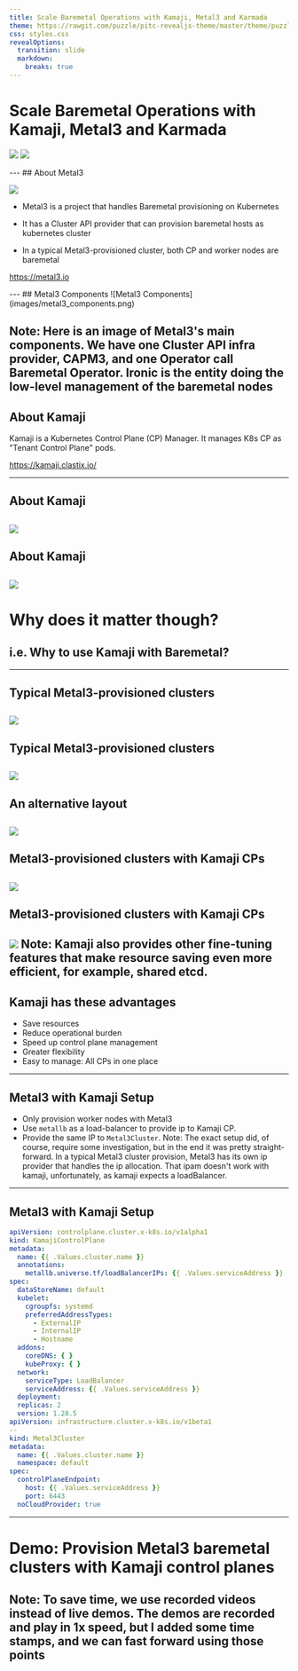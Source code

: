 ```yaml
---
title: Scale Baremetal Operations with Kamaji, Metal3 and Karmada
theme: https://rawgit.com/puzzle/pitc-revealjs-theme/master/theme/puzzle.css
css: styles.css
revealOptions:
  transition: slide
  markdown:
    breaks: true
---
```

<!-- .slide: class="l-cover" -->
# Scale Baremetal Operations with Kamaji, Metal3 and Karmada

<div id="logos">

![](images/metal3.svg)
![](images/kamaji.jpg)
</div>
---
## About Metal3
<!-- .slide: data-background-color="#00E0C1" -->
<div class="left">

![](images/metal3_logo.png)
</div>
<div class="right">

- Metal3 is a project that handles Baremetal provisioning on Kubernetes
<!-- .element: class="fragment" -->
- It has a Cluster API provider that can provision baremetal hosts as kubernetes cluster
<!-- .element: class="fragment" -->
- In a typical Metal3-provisioned cluster, both CP and worker nodes are baremetal 
<!-- .element: class="fragment" -->

https://metal3.io 
<!-- .element: class="fragment" -->
</div>
---
## Metal3 Components
<!-- .slide: data-background-color="#00E0C1" -->
![Metal3 Components](images/metal3_components.png)

Note: Here is an image of Metal3's main components. We have one Cluster API infra provider, CAPM3, and one Operator call Baremetal Operator.
Ironic is the entity doing the low-level management of the baremetal nodes
---
## About Kamaji
<!-- .slide: data-background-color="#224472" -->
Kamaji is a Kubernetes Control Plane (CP) Manager. It manages K8s CP as "Tenant Control Plane" pods.
<!-- .element: class="fragment" -->
https://kamaji.clastix.io/
<!-- .element: class="fragment" -->
---
## About Kamaji
<!-- .slide: data-background-color="#224472" -->
![](images/kamaji_character.png)
---
## About Kamaji
<!-- .slide: data-background-color="#224472" -->
![](images/kamaji_layout.png)
---
<!-- .slide: class="l-cover" -->
# Why does it matter though?
## i.e. Why to use Kamaji with Baremetal? <!-- .element: class="fragment" -->
---
## Typical Metal3-provisioned clusters
![](images/kamaji-metal3-1.png)
----
## Typical Metal3-provisioned clusters
![](images/kamaji-metal3-2.png)
---
## An alternative layout
![](images/kamaji-metal3-5.png)
---
## Metal3-provisioned clusters with Kamaji CPs
![](images/kamaji-metal3-3.png)
----
## Metal3-provisioned clusters with Kamaji CPs
![](images/kamaji-metal3-4.png)
Note: Kamaji also provides other fine-tuning features that make resource saving even more efficient, for example, shared etcd.
---
## Kamaji has these advantages
- Save resources
- Reduce operational burden
- Speed up control plane management
- Greater flexibility
- Easy to manage: All CPs in one place
---
## Metal3 with Kamaji Setup
- Only provision worker nodes with Metal3
- Use `metallb` as a load-balancer to provide ip to Kamaji CP.
- Provide the same IP to `Metal3Cluster`.
Note: The exact setup did, of course, require some investigation, but in the end it was pretty straight-forward.
In a typical Metal3 cluster provision, Metal3 has its own ip provider that handles the ip allocation. That ipam doesn't work with kamaji, unfortunately, as kamaji expects a loadBalancer.
---
## Metal3 with Kamaji Setup
```yaml [6,20,32]
apiVersion: controlplane.cluster.x-k8s.io/v1alpha1
kind: KamajiControlPlane
metadata:
  name: {{ .Values.cluster.name }}
  annotations:
    metallb.universe.tf/loadBalancerIPs: {{ .Values.serviceAddress }}
spec:
  dataStoreName: default
  kubelet:
    cgroupfs: systemd
    preferredAddressTypes:
      - ExternalIP
      - InternalIP
      - Hostname
  addons:
    coreDNS: { }
    kubeProxy: { }
  network:
    serviceType: LoadBalancer
    serviceAddress: {{ .Values.serviceAddress }}
  deployment:
  replicas: 2
  version: 1.28.5
apiVersion: infrastructure.cluster.x-k8s.io/v1beta1
--
kind: Metal3Cluster
metadata:
  name: {{ .Values.cluster.name }}
  namespace: default
spec:
  controlPlaneEndpoint:
    host: {{ .Values.serviceAddress }}
    port: 6443
  noCloudProvider: true
```
---
# Demo: Provision Metal3 baremetal clusters with Kamaji control planes
Note: To save time, we use recorded videos instead of live demos. The demos are recorded and play in 1x speed, but I added some time stamps, and we can fast forward using those points
---
<iframe data-src="https://asciinema.org/a/643322/iframe?" id="asciicast-iframe-643322" name="asciicast-iframe-gJMGgx3h2YCYBl1tjpTGRX3Cq" scrolling="yes" allowfullscreen="true" style="overflow: hidden; margin: 0px; border: 0px; display: inline-block; width: 100%; float: none; visibility: visible; height: 1200px;"></iframe>
Note: First frame, there's no CAPI or CAPM3 or Kamaji yet in the cluster. All we have are cert-managers, baremetal operators and ironic. These are prequisite deployments needed in a typical Metal3 workflow. We also have 4 baremetalhost objects. They are kubernetes representation of the baremetal nodes that we can use. Right now their states say "Available", which mean all them are ready to be picked up and provisioned, but none of them is provisioned yet.
Second frame: Here we start capi+metal3+kamaji setup. I have one small script that basically run `clusterctl init` and install kamaji, then create clusters. On the rhs, we have some watch commands that check some resources. At first, most of the CRDs are not even there.
Third frame: So after the script ends, we see that all the resources are there, and the tenant cps are starting provisioning
Fourth: After tenant cps are provisioned, metal3 will start provisioning the workers.
After awhile, all of them are provisioned too, and we're done. Now we can check that we have 4 clusters, and we can get kubeconfigs from each of them. When we list the nodes in each of these target clusters, we see that every one has 1 node, and we know that node is a worker since it doesn't have Control Plane role
---
<!-- .slide: class="l-cover" -->
# But doesn't having many clusters make management harder?
#### Should we just have bigger clusters with real CP machines?
Note: This is totally a valid concern, since managing multiple clusters is difficult. CAPI allows you to provision and manage the clusters life cycles from a central management cluser, but it has only limited application level LCM on the member clusters. 
A big reason for having multiple clusters is also multi-tenancy. Sharing one big cluster will always be less safe and have more drawbacks compared to having your own cluster.
So, if having big, normal cluster with multiple workers works for you, then it's great. However, let's consider an example usecase.
---
# Problem
- Multiple Baremetal hosts
<!-- .element: class="fragment" -->
- Various locations, sizes and latencies
<!-- .element: class="fragment" -->
# Requirements
- Centralized management
<!-- .element: class="fragment" -->
- Application resiliency
<!-- .element: class="fragment" -->

_Application resiliency includes the worker node's ability to continue its assigned tasks even if its connection towards the CP is broken._
<!-- .element: class="fragment" -->
---
# Options
1. Normal kubernetes cluster
<!-- .element: class="fragment fade-in-then-semi-out" -->
1. Remote clusters
<!-- .element: class="fragment fade-in-then-semi-out" -->
---
## Normal kubernetes cluster
Centralized management <span> &#x2714; </span> <!-- .element: class="fragment fade-in" -->
Application Resiliency <span> &#x2717; </span> <!-- .element: class="fragment fade-in" -->
Note: For example, k8s has a healing mechanism to set all of a worker node's pods to "Deletion" once that worker node is not accessible, and reassign those pods to other worker nodes. When the connection to the lost worker is reestablished, all of those pods will be killed. This behavior is sometimes not desired, especially in edge networks scenarios.
---
## Remote clusters

Centralized management <span> &#x2717; </span> <!-- .element: class="fragment fade-in" -->
Application Resiliency <span> &#x2714; </span> <!-- .element: class="fragment fade-in" -->
Note: So the "morale" of this example is to show you that there are certain situations in which having multiple clusters is desired. But managing application level LC on many clusters at once might be a big challenge.
---
## Multi-Cluster Management (MCM)
- MCM is the idea of having multiple clusters managed centrally from one management cluster.
<!-- .element: class="fragment" -->
- There is a sig-group called Multi-cluster sigs, which standardize and co-ordinate different practices around multi-cluster
<!-- .element: class="fragment" -->
- There are at least a dozen of opensourced projects that handle MCM
<!-- .element: class="fragment" -->
---
## MCM Push and Pull modes
![](images/karmada_structure.png)
<!-- .element: class="fragment" -->
Note: This is a diagram taken from documentation of Karmada, currently one of the most popular MCM projects. We're about to see Karmada in action in the demo soon, but for now what I'd like to show is the two modes that the management cluster can used to access to a member cluster.
----
## MCM Push and Pull modes
<div class="left">

### Push mode
#### Pros:
- Save Resources (on member cluster)

#### Cons:
- Require stable access to member clusters' API
</div>
<div class="right">

### Pull mode
#### Pros:
- Allows intermittent connection from manager cluster to member clusters

#### Cons:
- Consumes more resources

</div>
---
## MCM Push and Pull modes

- The differences between push mode and pull mode is a trade-off between less resource consumed and more reliable management. 
<!-- .element: class="fragment" -->
- Kamaji-hosted CPs allow all CPs in one place, which means we can use push mode instead pull mode
<!-- .element: class="fragment" -->
---
# Demo: Karmada management on Metal3+Kamaji-provisioned clusters
---
<iframe data-src="https://asciinema.org/a/643323/iframe?" id="asciicast-iframe-643323" name="asciicast-iframe-gJMGgx3h2YCYBl1tjpTGRX3Cq" scrolling="yes" allowfullscreen="true" style="overflow: hidden; margin: 0px; border: 0px; display: inline-block; width: 100%; float: none; visibility: visible; height: 1200px;"></iframe>
Note: Recall that at the end of the last demo, we have created 4 clusters, each with 1 kamaji CP and one baremetal worker, and we have exported all of these clusters kubeconfigs. Now we will run this little script, which will install karmada into the management cluster, then join the member clusters to it.
Frame 2: After the script runs, we see that we have 4 clusters join successfully. Now we can use karmada config to check the members. You can see that all of them are in Push mode.
I have a small note here: karmada creates a separate API server on the management cluster, that's why we use a separate kubeconfig for it. It's not a different cluster though, the Karmada cluster still uses the same resources as the original management cluster
End.
